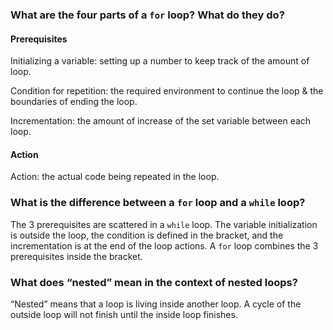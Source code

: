 ### What are the four parts of a `for` loop? What do they do?
#### Prerequisites
Initializing a variable: setting up a number to keep track of the amount of loop. 

Condition for repetition: the required environment to continue the loop & the boundaries of ending the loop.

Incrementation: the amount of increase of the set variable between each loop. 
#### Action
Action: the actual code being repeated in the loop. 

### What is the difference between a `for` loop and a `while` loop?
The 3 prerequisites are scattered in a `while` loop. The variable initialization is outside the loop, the condition is defined in the bracket, and the incrementation is at the end of the loop actions. 
A `for` loop combines the 3 prerequisites inside the bracket. 

### What does “nested” mean in the context of nested loops?
“Nested” means that a loop is living inside another loop. A cycle of the outside loop will not finish until the inside loop finishes. 
